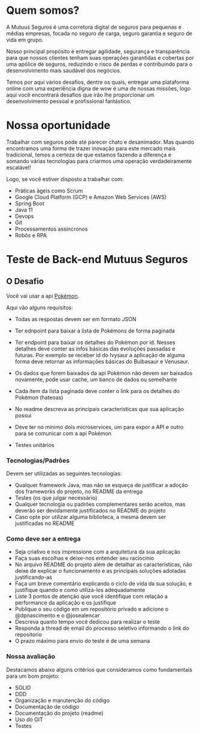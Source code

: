 # Quem somos?
A Mutuus Seguros é uma corretora digital de seguros para pequenas e médias empresas, focada no seguro de carga, seguro garantia e seguro de vida em grupo.

Nosso principal propósito é entregar agilidade, segurança e transparência para que nossos clientes tenham suas operações garantidas e cobertas por uma apólice de seguros, reduzindo o risco de perdas e contribuindo para o desenvolvimento mais saudável dos negócios.

Temos por aqui vários desafios, dentre os quais, entregar uma plataforma online com uma experiência digna de wow é uma de nossas missões, logo aqui você encontrará desafios que irão lhe proporcionar um desenvolvimento pessoal e profissional fantástico.

# Nossa oportunidade

Trabalhar com seguros pode até parecer chato e desanimador. Mas quando encontramos uma forma de trazer inovação para este mercado mais tradicional, temos a certeza de que estamos fazendo a diferença e somando várias tecnologias para criarmos uma operação verdadeiramente escalável! 

Logo, se você estiver disposto a trabalhar com:

* Práticas ágeis como Scrum
* Google Cloud Platform (GCP) e Amazon Web Services (AWS)
* Spring Boot
* Java 11
* Devops
* Git
* Processamentos assíncronos
* Robôs e RPA

# Teste de Back-end Mutuus Seguros

## O Desafio

Você vai usar a api [Pokémon](https://pokeapi.co/). 

Aqui vão alguns requisitos:

- Todas as respostas devem ser em formato JSON
- Ter ednpoint para baixar a lista de Pokémons de forma paginada
- Ter endpoint para baixar os detalhes do Pokémon por id. Nesses detalhes deve conter as infos básicas das evoluções passadas e futuras. Por exemplo se receber id do Ivysaur a aplicação de alguma forma deve retornar as informações básicas do Bulbasaur e Venusaur.
- Os dados que forem baixados da api Pokémon não devem ser baixados novamente, pode usar cache, um banco de dados ou semelhante
- Cada item da lista paginada deve conter o link para os detalhes do Pokémon (hateoas)
- No readme descreva as principais caracteristicas que sua aplicação possui
- Deve ter no minimo dois microservices, um para expor a API e outro para se comunicar com a api Pokémon

- Testes unitários

### Tecnologias/Padrões

Devem ser utilizadas as seguintes tecnologias:

* Qualquer framework Java, mas não se esqueça de justificar a adoção dos frameworks do projeto, no README da entrega
* Testes (os que julgar necessário) 
* Qualquer tecnologia ou padrões complementares serão aceitos, mas deverão ser devidamente justificados no README do projeto
* Caso opte por utilizar alguma biblioteca, a mesma devem ser justificadas no README

### Como deve ser a entrega

* Seja criativo e nos impressione com a arquitetura da sua aplicação
* Faça suas escolhas e deixe-nos entender seu raciocinio
* No arquivo README do projeto além de detalhar as caracteristicas, não deixe de explicar o funcionamento e as principais soluções adotadas justificando-as
* Faça um breve comentário explicando o ciclo de vida da sua solução, e justifique quando e como utilizá-los adequadamente
* Liste 3 pontos de atenção que você identifique com relação a performance da aplicação e os justifique
* Publique o seu código em um repositório privado e adicione o @dpnascimento e o @josealencar
* Descreva quanto tempo você dedicou para realizar o teste
* Responda a thread de email do processo seletivo informando o link do repositorio
* O prazo máximo para envio do teste é de uma semana

### Nossa avaliação

Destacamos abaixo alguns critérios que consideramos como fundamentais para um bom projeto:

* SOLID
* DDD
* Organização e manutenção do código
* Documentação de código
* Documentação do projeto (readme)
* Uso do GIT
* Testes
